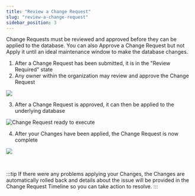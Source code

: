 ```yaml
---
title: "Review a Change Request"
slug: "review-a-change-request"
sidebar_position: 3
---
```

Change Requests must be reviewed and approved before they can be applied to the database. You can also Approve a Change Request but not Apply it until an ideal maintenance window to make the database changes.

1. After a Change Request has been submitted, it is in the "Review Required" state
2. Any owner within the organization may review and approve the Change Request

![](/img/14c8fd6-image.png)

3. After a Change Request is approved, it can then be applied to the underlying database

![Change Request ready to execute](/img/bba5c82-image.png)

4. After your Changes have been applied, the Change Request is now complete

![](/img/f3066fd-image.png)

<br />

:::tip
If there were any problems applying your Changes, the Changes are automatically rolled back and details about the issue will be provided in the Change Request Timeline so you can take action to resolve.
:::
